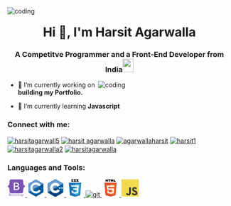 <img align="left" alt="coding" width="100" src="https://cdn-icons-png.flaticon.com/512/7069/7069922.png">

<h1 align="center">Hi 👋, I'm Harsit Agarwalla</h1>
<h3 align="center">A Competitve Programmer and a Front-End Developer from India<img width="25px" height="30px" src="https://cdn-icons-png.flaticon.com/512/206/206606.png"></h3>

<img align="right" alt="coding" width="300" src="https://media.giphy.com/media/USV0ym3bVWQJJmNu3N/giphy.gif"> 

- 🔭 I’m currently working on **building my Portfolio.**

- 🌱 I’m currently learning **Javascript**

<h3 align="left">Connect with me:</h3>
<p align="left">
<a href="https://twitter.com/harsitagarwall5" target="blank"><img align="center" src="https://raw.githubusercontent.com/rahuldkjain/github-profile-readme-generator/master/src/images/icons/Social/twitter.svg" alt="harsitagarwall5" height="30" width="40" /></a>
<a href="https://linkedin.com/in/harsit agarwalla" target="blank"><img align="center" src="https://raw.githubusercontent.com/rahuldkjain/github-profile-readme-generator/master/src/images/icons/Social/linked-in-alt.svg" alt="harsit agarwalla" height="30" width="40" /></a>
<a href="https://instagram.com/agarwallaharsit" target="blank"><img align="center" src="https://raw.githubusercontent.com/rahuldkjain/github-profile-readme-generator/master/src/images/icons/Social/instagram.svg" alt="agarwallaharsit" height="30" width="40" /></a>
<a href="https://www.codechef.com/users/harsit1" target="blank"><img align="center" src="https://cdn.jsdelivr.net/npm/simple-icons@3.1.0/icons/codechef.svg" alt="harsit1" height="30" width="40" /></a>
<a href="https://www.hackerrank.com/harsitagarwalla2" target="blank"><img align="center" src="https://raw.githubusercontent.com/rahuldkjain/github-profile-readme-generator/master/src/images/icons/Social/hackerrank.svg" alt="harsitagarwalla2" height="30" width="40" /></a>
<a href="https://codeforces.com/profile/harsitagarwalla" target="blank"><img align="center" src="https://raw.githubusercontent.com/rahuldkjain/github-profile-readme-generator/master/src/images/icons/Social/codeforces.svg" alt="harsitagarwalla" height="30" width="40" /></a>
</p>

<h3 align="left">Languages and Tools:</h3>
<p align="left"> <a href="https://getbootstrap.com" target="_blank" rel="noreferrer"> <img src="https://raw.githubusercontent.com/devicons/devicon/master/icons/bootstrap/bootstrap-plain-wordmark.svg" alt="bootstrap" width="40" height="40"/> </a> <a href="https://www.cprogramming.com/" target="_blank" rel="noreferrer"> <img src="https://raw.githubusercontent.com/devicons/devicon/master/icons/c/c-original.svg" alt="c" width="40" height="40"/> </a> <a href="https://www.w3schools.com/cpp/" target="_blank" rel="noreferrer"> <img src="https://raw.githubusercontent.com/devicons/devicon/master/icons/cplusplus/cplusplus-original.svg" alt="cplusplus" width="40" height="40"/> </a> <a href="https://www.w3schools.com/css/" target="_blank" rel="noreferrer"> <img src="https://raw.githubusercontent.com/devicons/devicon/master/icons/css3/css3-original-wordmark.svg" alt="css3" width="40" height="40"/> </a> <a href="https://git-scm.com/" target="_blank" rel="noreferrer"> <img src="https://www.vectorlogo.zone/logos/git-scm/git-scm-icon.svg" alt="git" width="40" height="40"/> </a> <a href="https://www.w3.org/html/" target="_blank" rel="noreferrer"> <img src="https://raw.githubusercontent.com/devicons/devicon/master/icons/html5/html5-original-wordmark.svg" alt="html5" width="40" height="40"/> </a> <a href="https://developer.mozilla.org/en-US/docs/Web/JavaScript" target="_blank" rel="noreferrer"> <img src="https://raw.githubusercontent.com/devicons/devicon/master/icons/javascript/javascript-original.svg" alt="javascript" width="40" height="40"/> </a> </p>

